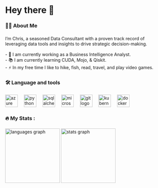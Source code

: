 <h1 align="left">Hey there 👋</h1>

###

<h3 align="left">👩‍💻  About Me</h3>

###

<p align="left">I’m Chris, a seasoned Data Consultant with a proven track record of leveraging data tools and insights to drive strategic decision-making.<br><br>- 🔭 I am currently working as a Business Intelligence Analyst.<br>- 📚 I am currently learning CUDA, Mojo, & Qiskit. <br>- ⚡ In my free time I like to hike, fish, read, travel, and play video games.</p>

###

<h3 align="left">🛠 Language and tools</h3>

###

<div align="left">
  <img src="https://cdn.jsdelivr.net/gh/devicons/devicon/icons/azure/azure-original.svg" height="40" alt="azure logo"  />
  <img width="12" />
  <img src="https://cdn.jsdelivr.net/gh/devicons/devicon/icons/python/python-original.svg" height="40" alt="python logo"  />
  <img width="12" />
  <img src="https://cdn.jsdelivr.net/gh/devicons/devicon/icons/sqlalchemy/sqlalchemy-original.svg" height="40" alt="sqlalchemy logo"  />
  <img width="12" />
  <img src="https://cdn.jsdelivr.net/gh/devicons/devicon/icons/microsoftsqlserver/microsoftsqlserver-plain.svg" height="40" alt="microsoftsqlserver logo"  />
  <img width="12" />
  <img src="https://cdn.jsdelivr.net/gh/devicons/devicon/icons/git/git-original.svg" height="40" alt="git logo"  />
  <img width="12" />
  <img src="https://cdn.jsdelivr.net/gh/devicons/devicon/icons/kubernetes/kubernetes-plain.svg" height="40" alt="kubernetes logo"  />
  <img width="12" />
  <img src="https://cdn.jsdelivr.net/gh/devicons/devicon/icons/docker/docker-plain-wordmark.svg" height="40" alt="docker logo"  />
</div>

###

<h3 align="left">🔥   My Stats :</h3>

###

<div align="left">
  <img src="https://github-readme-stats.vercel.app/api/top-langs?username=ChristianRCanlas&locale=en&hide_title=false&layout=compact&card_width=320&langs_count=10&theme=dracula&hide_border=false&order=2" height="175" alt="languages graph"  />
  <img src="https://github-readme-stats.vercel.app/api?username=ChristianRCanlas&hide_title=false&hide_rank=false&show_icons=true&include_all_commits=true&count_private=true&disable_animations=false&theme=dracula&locale=en&hide_border=false&order=1" height="175" alt="stats graph"  />
</div>

###
